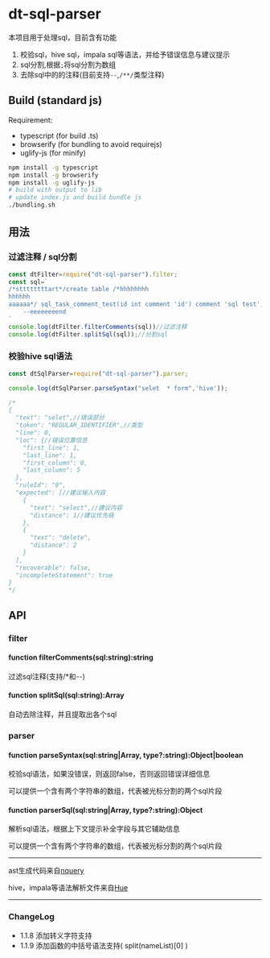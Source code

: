 # dt-sql-parser

本项目用于处理sql，目前含有功能

1. 校验sql，hive sql，impala sql等语法，并给予错误信息与建议提示
2. sql分割,根据`;`将sql分割为数组
3. 去除sql中的的注释(目前支持`--`,`/**/`类型注释)

## Build (standard js)
Requirement: 
- typescript (for build .ts)
- browserify (for bundling to avoid requirejs)
- uglify-js (for minify)
```sh
npm install -g typescript
npm install -g browserify
npm install -g uglify-js
# build with output to lib
# update index.js and build bundle js
./bundling.sh
```

## 用法

### 过滤注释 / sql分割

``` javascript
const dtFilter=require("dt-sql-parser").filter;
const sql=`
/*sttttttttart*/create table /*hhhhhhhh
hhhhhh
aaaaaa*/ sql_task_comment_test(id int comment 'id') comment 'sql test';
    --eeeeeeeend
`
console.log(dtFilter.filterComments(sql))//过滤注释
console.log(dtFilter.splitSql(sql));//分割sql
```

### 校验hive sql语法
``` javascript
const dtSqlParser=require("dt-sql-parser").parser;

console.log(dtSqlParser.parseSyntax("selet  * form",'hive'));

/*
{
  "text": "selet",//错误部分
  "token": "REGULAR_IDENTIFIER",//类型
  "line": 0,
  "loc": {//错误位置信息
    "first_line": 1,
    "last_line": 1,
    "first_column": 0,
    "last_column": 5
  },
  "ruleId": "0",
  "expected": [//建议输入内容
    {
      "text": "select",//建议内容
      "distance": 1//建议优先级
    },
    {
      "text": "delete",
      "distance": 2
    }
  ],
  "recoverable": false,
  "incompleteStatement": true
}
*/
```

## API

### filter

#### function filterComments(sql:string):string
过滤sql注释(支持/*和--)

#### function splitSql(sql:string):Array<string>
自动去除注释，并且提取出各个sql

### parser

#### function parseSyntax(sql:string|Array<string>, type?:string):Object|boolean
校验sql语法，如果没错误，则返回false，否则返回错误详细信息

可以提供一个含有两个字符串的数组，代表被光标分割的两个sql片段

#### function parserSql(sql:string|Array<string>, type?:string):Object
解析sql语法，根据上下文提示补全字段与其它辅助信息

可以提供一个含有两个字符串的数组，代表被光标分割的两个sql片段

----

ast生成代码来自[nquery](https://github.com/alibaba/nquery/)

hive，impala等语法解析文件来自[Hue](https://github.com/cloudera/hue)

----

### ChangeLog

- 1.1.8 添加转义字符支持
- 1.1.9 添加函数的中括号语法支持( split(nameList)[0] )
